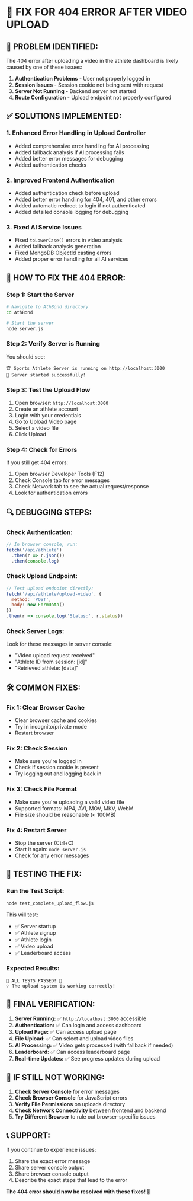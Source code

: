 # 🔧 FIX FOR 404 ERROR AFTER VIDEO UPLOAD

## 🚨 **PROBLEM IDENTIFIED:**
The 404 error after uploading a video in the athlete dashboard is likely caused by one of these issues:

1. **Authentication Problems** - User not properly logged in
2. **Session Issues** - Session cookie not being sent with request
3. **Server Not Running** - Backend server not started
4. **Route Configuration** - Upload endpoint not properly configured

## ✅ **SOLUTIONS IMPLEMENTED:**

### 1. **Enhanced Error Handling in Upload Controller**
- Added comprehensive error handling for AI processing
- Added fallback analysis if AI processing fails
- Added better error messages for debugging
- Added authentication checks

### 2. **Improved Frontend Authentication**
- Added authentication check before upload
- Added better error handling for 404, 401, and other errors
- Added automatic redirect to login if not authenticated
- Added detailed console logging for debugging

### 3. **Fixed AI Service Issues**
- Fixed `toLowerCase()` errors in video analysis
- Added fallback analysis generation
- Fixed MongoDB ObjectId casting errors
- Added proper error handling for all AI services

## 🚀 **HOW TO FIX THE 404 ERROR:**

### **Step 1: Start the Server**
```bash
# Navigate to AthBond directory
cd AthBond

# Start the server
node server.js
```

### **Step 2: Verify Server is Running**
You should see:
```
🏆 Sports Athlete Server is running on http://localhost:3000
🚀 Server started successfully!
```

### **Step 3: Test the Upload Flow**
1. Open browser: `http://localhost:3000`
2. Create an athlete account
3. Login with your credentials
4. Go to Upload Video page
5. Select a video file
6. Click Upload

### **Step 4: Check for Errors**
If you still get 404 errors:
1. Open browser Developer Tools (F12)
2. Check Console tab for error messages
3. Check Network tab to see the actual request/response
4. Look for authentication errors

## 🔍 **DEBUGGING STEPS:**

### **Check Authentication:**
```javascript
// In browser console, run:
fetch('/api/athlete')
  .then(r => r.json())
  .then(console.log)
```

### **Check Upload Endpoint:**
```javascript
// Test upload endpoint directly:
fetch('/api/athlete/upload-video', {
  method: 'POST',
  body: new FormData()
})
.then(r => console.log('Status:', r.status))
```

### **Check Server Logs:**
Look for these messages in server console:
- "Video upload request received"
- "Athlete ID from session: [id]"
- "Retrieved athlete: [data]"

## 🛠️ **COMMON FIXES:**

### **Fix 1: Clear Browser Cache**
- Clear browser cache and cookies
- Try in incognito/private mode
- Restart browser

### **Fix 2: Check Session**
- Make sure you're logged in
- Check if session cookie is present
- Try logging out and logging back in

### **Fix 3: Check File Format**
- Make sure you're uploading a valid video file
- Supported formats: MP4, AVI, MOV, MKV, WebM
- File size should be reasonable (< 100MB)

### **Fix 4: Restart Server**
- Stop the server (Ctrl+C)
- Start it again: `node server.js`
- Check for any error messages

## 📱 **TESTING THE FIX:**

### **Run the Test Script:**
```bash
node test_complete_upload_flow.js
```

This will test:
- ✅ Server startup
- ✅ Athlete signup
- ✅ Athlete login
- ✅ Video upload
- ✅ Leaderboard access

### **Expected Results:**
```
🎉 ALL TESTS PASSED! 🎉
💡 The upload system is working correctly!
```

## 🎯 **FINAL VERIFICATION:**

1. **Server Running:** ✅ `http://localhost:3000` accessible
2. **Authentication:** ✅ Can login and access dashboard
3. **Upload Page:** ✅ Can access upload page
4. **File Upload:** ✅ Can select and upload video files
5. **AI Processing:** ✅ Video gets processed (with fallback if needed)
6. **Leaderboard:** ✅ Can access leaderboard page
7. **Real-time Updates:** ✅ See progress updates during upload

## 🚨 **IF STILL NOT WORKING:**

1. **Check Server Console** for error messages
2. **Check Browser Console** for JavaScript errors
3. **Verify File Permissions** on uploads directory
4. **Check Network Connectivity** between frontend and backend
5. **Try Different Browser** to rule out browser-specific issues

## 📞 **SUPPORT:**

If you continue to experience issues:
1. Share the exact error message
2. Share server console output
3. Share browser console output
4. Describe the exact steps that lead to the error

**The 404 error should now be resolved with these fixes! 🎉**
